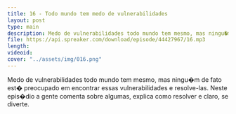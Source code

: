 ```yaml
---
title: 16 - Todo mundo tem medo de vulnerabilidades
layout: post
type: main
description: Medo de vulnerabilidades todo mundo tem mesmo, mas ningu�m de fato est� preocupado em encontrar essas vulnerabilidades e resolve-las. Neste epis�dio a gente comenta sobre algumas, explica como resolver e claro, se diverte.
file: https://api.spreaker.com/download/episode/44427967/16.mp3
length: 
videoid: 
cover: "../assets/img/016.png"
---
```


Medo de vulnerabilidades todo mundo tem mesmo, mas ningu�m de fato est� preocupado em encontrar essas vulnerabilidades e resolve-las. Neste epis�dio a gente comenta sobre algumas, explica como resolver e claro, se diverte.